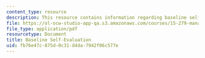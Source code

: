 ```yaml
---
content_type: resource
description: This resource contains information regarding baseline self-evaluation.
file: https://ol-ocw-studio-app-qa.s3.amazonaws.com/courses/15-279-management-communication-for-undergraduates-fall-2012/fb76e47c875d0c31d4da7942f06c577e_MIT15_279F12_eval_baseline.pdf
file_type: application/pdf
resourcetype: Document
title: Baseline Self-Evaluation
uid: fb76e47c-875d-0c31-d4da-7942f06c577e
---
```

